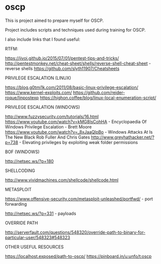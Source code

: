 # oscp
This is project aimed to prepare myself for OSCP.

Project includes scripts and techniques used during training for OSCP. 




I also include links that I found useful:

RTFM:

https://jivoi.github.io/2015/07/01/pentest-tips-and-tricks/
http://pentestmonkey.net/cheat-sheet/shells/reverse-shell-cheat-sheet - reverse shells
https://github.com/slyth11907/Cheatsheets


PRIVILEGE ESCALATION (LINUX)

https://blog.g0tmi1k.com/2011/08/basic-linux-privilege-escalation/
https://www.kernel-exploits.com/
https://github.com/reider-roque/linpostexp
https://highon.coffee/blog/linux-local-enumeration-script/



PRIVILEGE ESCALATION (WINDOWS)

http://www.fuzzysecurity.com/tutorials/16.html
https://www.youtube.com/watch?v=kMG8IsCohHA - Encyclopaedia Of Windows Privilege Escalation - Brett Moore
https://www.youtube.com/watch?v=_8xJaaQlpBo - Windows Attacks At Is The New Black Rob Fuller And Chris Gates
http://www.greyhathacker.net/?p=738 - Elevating privileges by exploiting weak folder permissions

BOF (WINDOWS)

http://netsec.ws/?p=180

SHELLCODING

http://www.vividmachines.com/shellcode/shellcode.html

METASPLOIT

https://www.offensive-security.com/metasploit-unleashed/portfwd/ - port forwarding

http://netsec.ws/?p=331  - payloads

OVERRIDE PATH

http://serverfault.com/questions/548320/override-path-to-binary-for-particular-user/548323#548323

OTHER USEFUL RESOURCES

https://localhost.exposed/path-to-oscp/
https://pinboard.in/u:unfo/t:oscp











